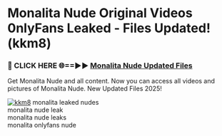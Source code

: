 # Monalita Nude Original Videos 0nlyFans Leaked - Files Updated! (kkm8)

<h3>🔴 CLICK HERE 🌐==►► <a href="https://tinyurl.com/yc6ubb5a" rel="nofollow">Monalita Nude Updated Files</a></h3>

Get Monalita Nude and all content. Now you can access all videos and pictures of Monalita Nude. New Updated Files 2025!

[![kkm8](https://i.imgur.com/7eu0CRL.gif)](https://tinyurl.com/yc6ubb5a)
monalita leaked nudes<br>
monalita nude leak<br>
monalita nude leaks<br>
monalita onlyfans nude